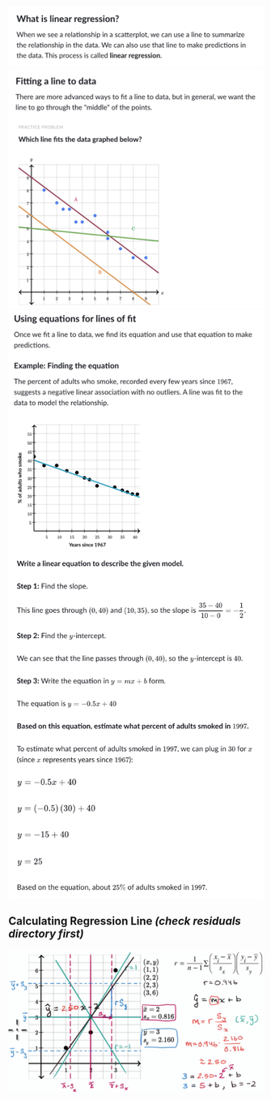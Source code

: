 ![](lr.png)
![](lr-1.png)
![](lr-2.png)
![](lr-3.png)
## Calculating Regression Line *(check residuals directory first)*
![](lr-4.png)
